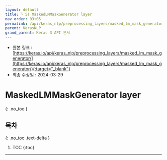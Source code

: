 ```yaml
---
layout: default
title: └ 5) MaskedLMMaskGenerator layer
nav_order: 03+05
permalink: /api/keras_nlp/preprocessing_layers/masked_lm_mask_generator/
parent: KerasNLP
grand_parent: Keras 3 API 문서
---
```


* 원본 링크 : [https://keras.io/api/keras_nlp/preprocessing_layers/masked_lm_mask_generator/](https://keras.io/api/keras_nlp/preprocessing_layers/masked_lm_mask_generator/){:target="_blank"}
* 최종 수정일 : 2024-03-29

# MaskedLMMaskGenerator layer
{: .no_toc }

## 목차
{: .no_toc .text-delta }

1. TOC
{:toc}

---
